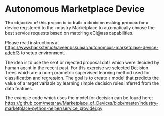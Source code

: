 # Autonomous Marketplace Device

The objective of this project is to build a decision making process for a device registered to the Industry Marketplace to automatically choose the best service requests based on matching eCl@ass capabilities.

Please read instructions at https://www.hackster.io/naveenbskumar/autonomous-marketplace-device-adebf3 to setup environment.

The idea is to use the sent or rejected proposal data which were decided by human agent in the recent past. For this exercise we selected Decision Trees which are a non-parametric supervised learning method used for classification and regression. The goal is to create a model that predicts the value of a target variable by learning simple decision rules inferred from the data features.

The example code which uses the model for decision can be found here: https://github.com/metanav/Marketplace_of_Devices/blob/master/industry-marketplace-python-helper/service_provider.py 
